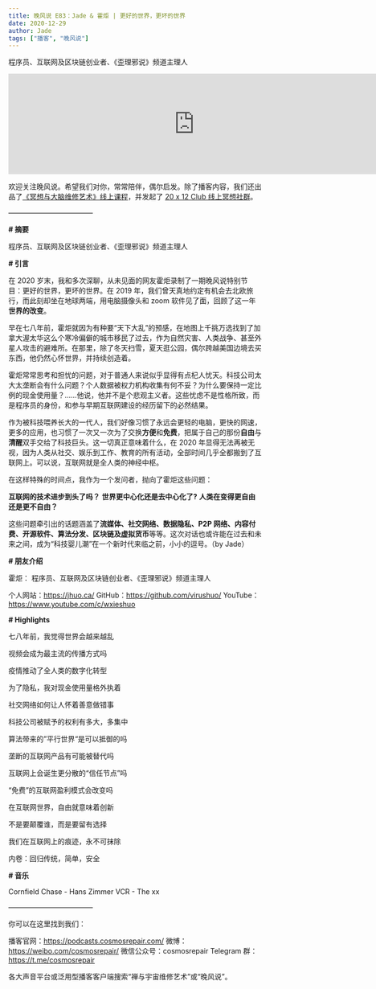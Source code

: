 ```yaml
---
title: 晚风说 E83：Jade & 霍炬 | 更好的世界，更坏的世界
date: 2020-12-29
author: Jade
tags: ["播客", "晚风说"]
---
```


程序员、互联网及区块链创业者、《歪理邪说》频道主理人

<!--more-->

<iframe src="https://player.fireside.fm/v2/trfV16OE+3GStmYuY?theme=light" width="740" height="200" frameborder="0" scrolling="no"></iframe>

欢迎关注晚风说。希望我们对你，常常陪伴，偶尔启发。除了播客内容，我们还出品了[《冥想与大脑维修艺术》线上课程](https://mp.weixin.qq.com/s?__biz=MzA5Nzk4MDMxMg==&mid=2247484680&idx=1&sn=2a5b8f1e1f1c1e6820adf5cc95d997fe&chksm=9099dfffa7ee56e9408aa248731e3e3e502c984ca1e577decc28d66d458f2e93a600dc6d6b40&scene=21#wechat_redirect)，并发起了 [20 x 12 Club 线上冥想社群](https://mp.weixin.qq.com/s?__biz=MzA5Nzk4MDMxMg==&mid=2247484834&idx=1&sn=ebd2c537b12e63baef2e9eaac505c26b&chksm=9099df55a7ee5643ab84485931d52082bbb2a6ee7078bdd536faf2cbbcb7bb22783aeaf13d4b&scene=21#wechat_redirect)。

————————————

**# 摘要**

程序员、互联网及区块链创业者、《歪理邪说》频道主理人

**# 引言**

在 2020 岁末，我和多次深聊，从未见面的网友霍炬录制了一期晚风说特别节目：更好的世界，更坏的世界。在 2019 年，我们曾天真地约定有机会去北欧旅行，而此刻却坐在地球两端，用电脑摄像头和 zoom 软件见了面，回顾了这一年**世界的改变**。

早在七八年前，霍炬就因为有种要“天下大乱”的预感，在地图上千挑万选找到了加拿大渥太华这么个寒冷偏僻的城市移民了过去，作为自然灾害、人类战争、甚至外星人攻击的避难所。在那里，除了冬天扫雪，夏天逛公园，偶尔跨越美国边境去买东西，他仍然心怀世界，并持续创造着。

霍炬常常思考和担忧的问题，对于普通人来说似乎显得有点杞人忧天。科技公司太大太垄断会有什么问题？个人数据被权力机构收集有何不妥？为什么要保持一定比例的现金使用量？……他说，他并不是个悲观主义者。这些忧虑不是性格所致，而是程序员的身份，和参与早期互联网建设的经历留下的必然结果。

作为被科技喂养长大的一代人，我们好像习惯了永远会更轻的电脑，更快的网速，更多的应用，也习惯了一次又一次为了交换**方便**和**免费**，把属于自己的那份**自由**与**清醒**双手交给了科技巨头。这一切真正意味着什么，在 2020 年显得无法再被无视，因为人类从社交、娱乐到工作、教育的所有活动，全部时间几乎全都搬到了互联网上。可以说，互联网就是全人类的神经中枢。

在这样特殊的时间点，我作为一个发问者，抛向了霍炬这些问题：

**互联网的技术进步到头了吗？**
**世界更中心化还是去中心化了?**
**人类在变得更自由还是更不自由？**

这些问题牵引出的话题涵盖了**流媒体、社交网络、数据隐私、P2P 网络、内容付费、开源软件、算法分发、区块链及虚拟货币**等等。这次对话也或许能在过去和未来之间，成为“科技婴儿潮”在一个新时代来临之前，小小的逗号。（by Jade）

**# 朋友介绍**

霍炬：
程序员、互联网及区块链创业者、《歪理邪说》频道主理人

个人网站：<https://jhuo.ca/>
GitHub：<https://github.com/virushuo/>
YouTube：<https://www.youtube.com/c/wxieshuo>

**# Highlights**

七八年前，我觉得世界会越来越乱

视频会成为最主流的传播方式吗

疫情推动了全人类的数字化转型

为了隐私，我对现金使用量格外执着

社交网络如何让人怀着善意做错事

科技公司被赋予的权利有多大，多集中

算法带来的”平行世界“是可以抵御的吗

垄断的互联网产品有可能被替代吗

互联网上会诞生更分散的“信任节点”吗

“免费”的互联网盈利模式会改变吗

在互联网世界，自由就意味着创新

不是要颠覆谁，而是要留有选择

我们在互联网上的痕迹，永不可抹除

内卷：回归传统，简单，安全

**# 音乐**

Cornfield Chase - Hans Zimmer
VCR - The xx

————————————

你可以在这里找到我们：

播客官网：https://podcasts.cosmosrepair.com/
微博：https://weibo.com/cosmosrepair/
微信公众号：cosmosrepair
Telegram 群：https://t.me/cosmosrepair

各大声音平台或泛用型播客客户端搜索“禅与宇宙维修艺术”或“晚风说”。